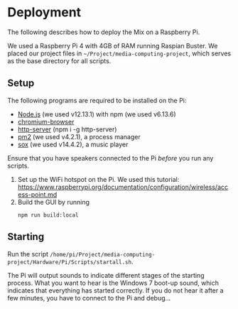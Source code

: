 # Deployment
The following describes how to deploy the Mix on a Raspberry Pi.

We used a Raspberry Pi 4 with 4GB of RAM running Raspian Buster. We placed our project files in `~/Project/media-computing-project`, which serves as the base directory for all scripts.

## Setup
The following programs are required to be installed on the Pi:

- [Node.js](https://github.com/nodesource/distributions/blob/master/README.md#debinstall) (we used v12.13.1) with npm (we used v6.13.6)
- [chromium-browser](https://itsfoss.com/install-chromium-ubuntu/)
- [http-server](https://github.com/http-party/http-server#readme) (npm i -g http-server) 
- [pm2](https://pm2.keymetrics.io/docs/usage/quick-start/) (we used v4.2.1), a process manager
- [sox](https://wiki.ubuntuusers.de/SoX/) (we used v14.4.2), a music player

Ensure that you have speakers connected to the Pi *before* you run any scripts.

1. Set up the WiFi hotspot on the Pi. We used this tutorial: https://www.raspberrypi.org/documentation/configuration/wireless/access-point.md
2. Build the GUI by running
    ```
    npm run build:local
    ```

## Starting
Run the script `/home/pi/Project/media-computing-project/Hardware/Pi/Scripts/startall.sh`.

The Pi will output sounds to indicate different stages of the starting process. What you want to hear is the Windows 7 boot-up sound, which indicates that everything has started correctly. If you do not hear it after a few minutes, you have to connect to the Pi and debug...

